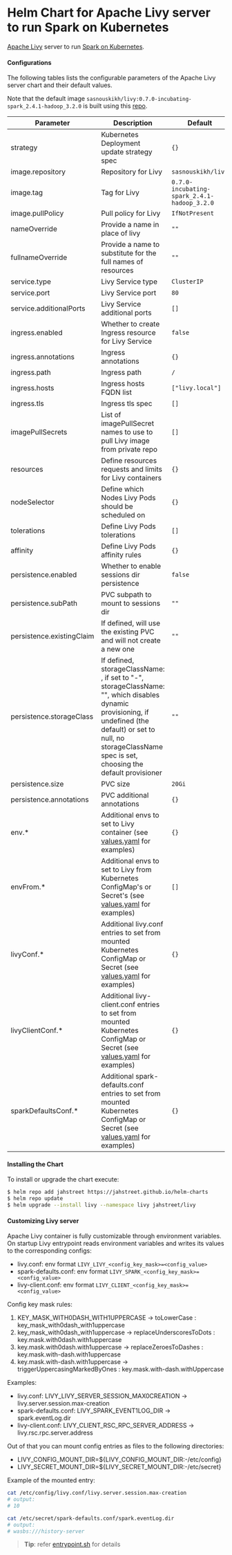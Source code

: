 # Helm Chart for Apache Livy server to run Spark on Kubernetes

[Apache Livy](https://livy.incubator.apache.org/) server to run  [Spark on Kubernetes](https://spark.apache.org/docs/latest/running-on-kubernetes.html).

#### Configurations

The following tables lists the configurable parameters of the Apache Livy server chart and their default values.

Note that the default image `sasnouskikh/livy:0.7.0-incubating-spark_2.4.1-hadoop_3.2.0` is built using this [repo](https://github.com/jahstreet/spark-on-kubernetes-docker/tree/master/livy).

| Parameter                            | Description                                                      |Default                                                                                                                         |
| ------------------------------------ |----------------------------------------------------------------- | ------------------------------------------------------------------------------------------------------------------------------ |
| strategy | Kubernetes Deployment update strategy spec | `{}` |
| image.repository | Repository for Livy | `sasnouskikh/livy` |
| image.tag | Tag for Livy | `0.7.0-incubating-spark_2.4.1-hadoop_3.2.0` |
| image.pullPolicy | Pull policy for Livy | `IfNotPresent` |
| nameOverride | Provide a name in place of livy | `""` |
| fullnameOverride | Provide a name to substitute for the full names of resources | `""` |
| service.type | Livy Service type | `ClusterIP` |
| service.port | Livy Service port | `80` |
| service.additionalPorts | Livy Service additional ports | `[]` |
| ingress.enabled | Whether to create Ingress resource for Livy Service | `false` |
| ingress.annotations | Ingress annotations | `{}` |
| ingress.path | Ingress path | `/` |
| ingress.hosts | Ingress hosts FQDN list | `["livy.local"]` |
| ingress.tls | Ingress tls spec | `[]` |
| imagePullSecrets | List of imagePullSecret names to use to pull Livy image from private repo | `[]` |
| resources | Define resources requests and limits for Livy containers | `{}` |
| nodeSelector | Define which Nodes Livy Pods should be scheduled on | `{}` |
| tolerations | Define Livy Pods tolerations | `[]` |
| affinity | Define Livy Pods affinity rules | `{}` |
| persistence.enabled | Whether to enable sessions dir persistence | `false` |
| persistence.subPath | PVC subpath to mount to sessions dir | `""` |
| persistence.existingClaim | If defined, will use the existing PVC and will not create a new one | `""` |
| persistence.storageClass | If defined, storageClassName: <storageClass>, if set to "-", storageClassName: "", which disables dynamic provisioning, if undefined (the default) or set to null, no storageClassName spec is set, choosing the default provisioner | `""` |
| persistence.size | PVC size | `20Gi` |
| persistence.annotations | PVC additional annotations | `{}` |
| env.* | Additional envs to set to Livy container (see [values.yaml](values.yaml) for examples) | `{}` |
| envFrom.* | Additional envs to set to Livy from Kubernetes ConfigMap's or Secret's (see [values.yaml](values.yaml) for examples) | `[]` |
| livyConf.* | Additional livy.conf entries to set from mounted Kubernetes ConfigMap or Secret (see [values.yaml](values.yaml) for examples) | `{}` |
| livyClientConf.* | Additional livy-client.conf entries to set from mounted Kubernetes ConfigMap or Secret (see [values.yaml](values.yaml) for examples) | `{}` |
| sparkDefaultsConf.* | Additional spark-defaults.conf entries to set from mounted Kubernetes ConfigMap or Secret (see [values.yaml](values.yaml) for examples) | `{}` |

#### Installing the Chart

To install or upgrade the chart execute:
```bash
$ helm repo add jahstreet https://jahstreet.github.io/helm-charts
$ helm repo update
$ helm upgrade --install livy --namespace livy jahstreet/livy
```

#### Customizing Livy server
Apache Livy container is fully customizable through environment variables.
On startup Livy entrypoint reads environment variables and writes its values to the corresponding configs:
- livy.conf: env format `LIVY_LIVY_<config_key_mask>=<config_value>`
- spark-defaults.conf: env format `LIVY_SPARK_<config_key_mask>=<config_value>`
- livy-client.conf: env format `LIVY_CLIENT_<config_key_mask>=<config_value>`

Config key mask rules:
1) KEY_MASK_WITH0DASH_WITH1UPPERCASE -> toLowerCase : key_mask_with0dash_with1uppercase
2) key_mask_with0dash_with1uppercase -> replaceUnderscoresToDots : key.mask.with0dash.with1uppercase
3) key.mask.with0dash.with1uppercase -> replaceZeroesToDashes : key.mask.with-dash.with1uppercase
4) key.mask.with-dash.with1uppercase -> triggerUppercasingMarkedByOnes : key.mask.with-dash.withUppercase

Examples:
- livy.conf: LIVY_LIVY_SERVER_SESSION_MAX0CREATION -> livy.server.session.max-creation
- spark-defaults.conf: LIVY_SPARK_EVENT1LOG_DIR -> spark.eventLog.dir
- livy-client.conf: LIVY_CLIENT_RSC_RPC_SERVER_ADDRESS -> livy.rsc.rpc.server.address

Out of that you can mount config entries as files to the following directories:
- LIVY_CONFIG_MOUNT_DIR=${LIVY_CONFIG_MOUNT_DIR:-/etc/config}
- LIVY_SECRET_MOUNT_DIR=${LIVY_SECRET_MOUNT_DIR:-/etc/secret}

Example of the mounted entry:
```bash
cat /etc/config/livy.conf/livy.server.session.max-creation
# output:
# 10

cat /etc/secret/spark-defaults.conf/spark.eventLog.dir
# output:
# wasbs:///history-server
```
> **Tip**: refer [entrypoint.sh](https://github.com/jahstreet/spark-on-kubernetes-docker/blob/master/livy/v0.6.0-incubating/livy-entrypoint.sh) for details